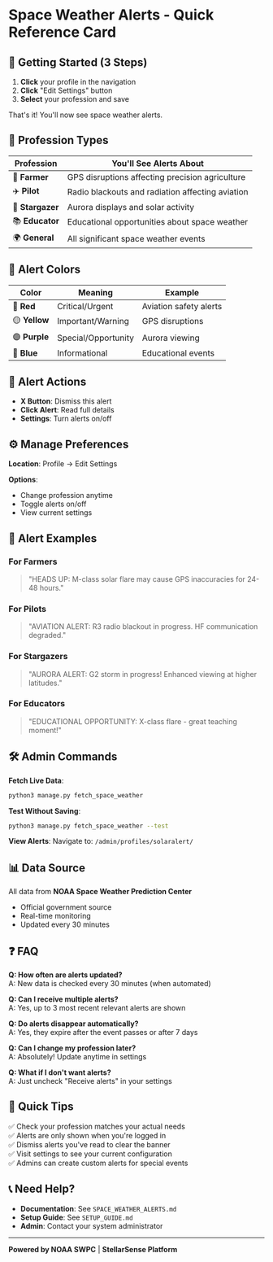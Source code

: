 # Space Weather Alerts - Quick Reference Card

## 🚀 Getting Started (3 Steps)

1. **Click** your profile in the navigation
2. **Click** "Edit Settings" button
3. **Select** your profession and save

That's it! You'll now see space weather alerts.

## 👤 Profession Types

| Profession | You'll See Alerts About |
|------------|------------------------|
| 🚜 **Farmer** | GPS disruptions affecting precision agriculture |
| ✈️ **Pilot** | Radio blackouts and radiation affecting aviation |
| 🌟 **Stargazer** | Aurora displays and solar activity |
| 📚 **Educator** | Educational opportunities about space weather |
| 🌍 **General** | All significant space weather events |

## 🎨 Alert Colors

| Color | Meaning | Example |
|-------|---------|---------|
| 🔴 **Red** | Critical/Urgent | Aviation safety alerts |
| 🟡 **Yellow** | Important/Warning | GPS disruptions |
| 🟣 **Purple** | Special/Opportunity | Aurora viewing |
| 🔵 **Blue** | Informational | Educational events |

## 📱 Alert Actions

- **X Button**: Dismiss this alert
- **Click Alert**: Read full details
- **Settings**: Turn alerts on/off

## ⚙️ Manage Preferences

**Location**: Profile → Edit Settings

**Options**:
- Change profession anytime
- Toggle alerts on/off
- View current settings

## 🔔 Alert Examples

### For Farmers
> "HEADS UP: M-class solar flare may cause GPS inaccuracies for 24-48 hours."

### For Pilots  
> "AVIATION ALERT: R3 radio blackout in progress. HF communication degraded."

### For Stargazers
> "AURORA ALERT: G2 storm in progress! Enhanced viewing at higher latitudes."

### For Educators
> "EDUCATIONAL OPPORTUNITY: X-class flare - great teaching moment!"

## 🛠️ Admin Commands

**Fetch Live Data**:
```bash
python3 manage.py fetch_space_weather
```

**Test Without Saving**:
```bash
python3 manage.py fetch_space_weather --test
```

**View Alerts**:
Navigate to: `/admin/profiles/solaralert/`

## 📊 Data Source

All data from **NOAA Space Weather Prediction Center**
- Official government source
- Real-time monitoring
- Updated every 30 minutes

## ❓ FAQ

**Q: How often are alerts updated?**  
A: New data is checked every 30 minutes (when automated)

**Q: Can I receive multiple alerts?**  
A: Yes, up to 3 most recent relevant alerts are shown

**Q: Do alerts disappear automatically?**  
A: Yes, they expire after the event passes or after 7 days

**Q: Can I change my profession later?**  
A: Absolutely! Update anytime in settings

**Q: What if I don't want alerts?**  
A: Just uncheck "Receive alerts" in your settings

## 🎯 Quick Tips

✅ Check your profession matches your actual needs  
✅ Alerts are only shown when you're logged in  
✅ Dismiss alerts you've read to clear the banner  
✅ Visit settings to see your current configuration  
✅ Admins can create custom alerts for special events  

## 📞 Need Help?

- **Documentation**: See `SPACE_WEATHER_ALERTS.md`
- **Setup Guide**: See `SETUP_GUIDE.md`
- **Admin**: Contact your system administrator

---

**Powered by NOAA SWPC** | **StellarSense Platform**
